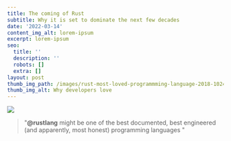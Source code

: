 ```yaml
---
title: The coming of Rust
subtitle: Why it is set to dominate the next few decades
date: '2022-03-14'
content_img_alt: lorem-ipsum
excerpt: lorem-ipsum
seo:
  title: ''
  description: ''
  robots: []
  extra: []
layout: post
thumb_img_path: /images/rust-most-loved-programmming-language-2018-1024x576-486c9a56.jpeg
thumb_img_alt: Why developers love
---
```



![](/images/1\_fr1Gjc_bt6gB06fUlfQNPQ.jpeg)



> "**@rustlang** might be one of the best documented, best engineered (and apparently, most honest) programming languages "




